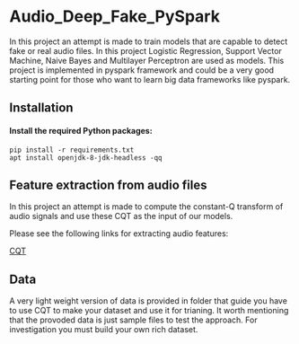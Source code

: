 # Audio_Deep_Fake_PySpark

In this project an attempt is made to train models that are capable to detect fake or real audio files. In this project Logistic Regression, Support Vector Machine, Naive Bayes and Multilayer Perceptron are used as models. This project is implemented in pyspark framework and could be a very good starting point for those who want to learn big data frameworks like pyspark.
 
## Installation

#### Install the required Python packages:
```
pip install -r requirements.txt
apt install openjdk-8-jdk-headless -qq
```
## Feature extraction from audio files

In this project an attempt is made to compute the constant-Q transform of audio signals and use these CQT as the input of our models.

Please see the following links for extracting audio features:

[CQT](http://librosa.org/doc/main/generated/librosa.cqt.html)

## Data

A very light weight version of data is provided in    folder that guide you have to use CQT to make your dataset and use it for trianing. It worth mentioning that the provoded data is just sample files to test the approach. For investigation you must build your own rich dataset.
